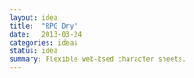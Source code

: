 ```yaml
---
layout: idea
title:  "RPG Dry"
date:   2013-03-24
categories: ideas
status: idea
summary: Flexible web-bsed character sheets.
---
```

